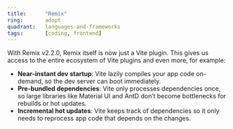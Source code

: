 ```yaml
---
title:      "Remix"
ring:       adopt
quadrant:   languages-and-frameworks
tags:       [coding, frontend]
---
```


With Remix v2.2.0, Remix itself is now just a Vite plugin. This gives us access to the entire ecosystem of Vite plugins and even more, for example:

- **Near-instant dev startup**: Vite lazily compiles your app code on-demand, so the dev server can boot immediately.
- **Pre-bundled dependencies**: Vite only processes dependencies once, so large libraries like Material UI and AntD don’t become bottlenecks for rebuilds or hot updates.
- **Incremental hot updates**: Vite keeps track of dependencies so it only needs to reprocess app code that depends on the changes.
